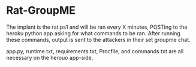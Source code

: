 # Rat-GroupME

The implant is the rat.ps1 and will be ran every X minutes, POSTing to the 
heroku python app asking for what commands to be ran. After running these 
commands, output is sent to the attackers in their set groupme chat. 

app.py, runtime.txt, requirements.txt, Procfile, and commands.txt are all necessary on the 
herouo app-side. 


